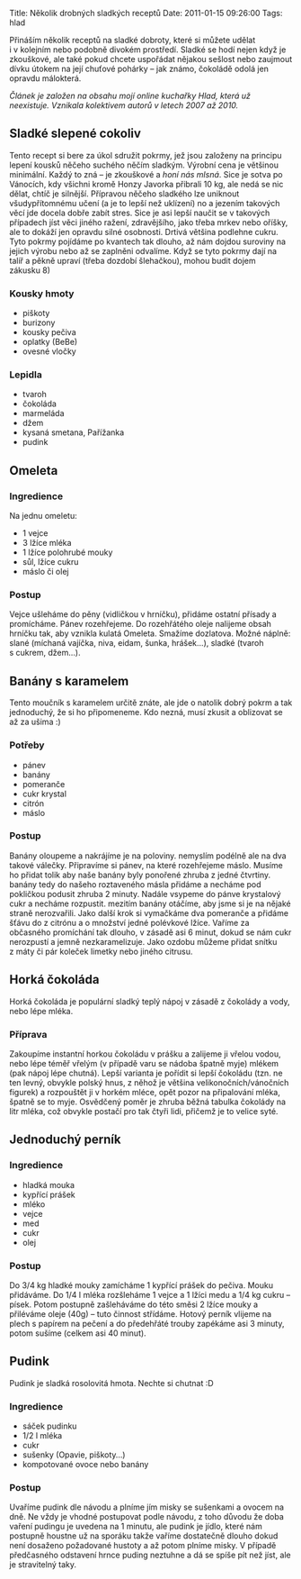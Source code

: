 Title: Několik drobných sladkých receptů
Date: 2011-01-15 09:26:00
Tags: hlad

Přináším několik receptů na sladké dobroty, které si můžete udělat i v kolejním nebo podobně divokém prostředí. Sladké se hodí nejen když je zkouškové, ale také pokud chcete uspořádat nějakou sešlost nebo zaujmout dívku útokem na její chuťové pohárky – jak známo, čokoládě odolá jen opravdu málokterá.

*Článek je založen na obsahu mojí online kuchařky Hlad, která už neexistuje. Vznikala kolektivem autorů v letech 2007 až 2010.*

## Sladké slepené cokoliv

Tento recept si bere za úkol sdružit pokrmy, jež jsou založeny na principu lepení kousků něčeho suchého něčím sladkým. Výrobní cena je většinou minimální. Každý to zná – je zkouškové a *honí nás mlsná*. Sice je sotva po Vánocích, kdy všichni kromě Honzy Javorka přibrali 10 kg, ale nedá se nic dělat, chtíč je silnější. Přípravou něčeho sladkého lze uniknout všudypřítomnému učení (a je to lepší než uklízení) no a jezením takových věcí jde docela dobře zabít stres. Sice je asi lepší naučit se v takových případech jíst věci jiného ražení, zdravějšího, jako třeba mrkev nebo oříšky, ale to dokáží jen opravdu silné osobnosti. Drtivá většina podlehne cukru. Tyto pokrmy pojídáme po kvantech tak dlouho, až nám dojdou suroviny na jejich výrobu nebo až se zaplněni odvalíme. Když se tyto pokrmy dají na talíř a pěkně upraví (třeba dozdobí šlehačkou), mohou budit dojem zákusku 8)

### Kousky hmoty

-   piškoty
-   burizony
-   kousky pečiva
-   oplatky (BeBe)
-   ovesné vločky

### Lepidla

-   tvaroh
-   čokoláda
-   marmeláda
-   džem
-   kysaná smetana, Pařížanka
-   pudink

## Omeleta

### Ingredience

Na jednu omeletu:

-   1 vejce
-   3 lžíce mléka
-   1 lžíce polohrubé mouky
-   sůl, lžíce cukru
-   máslo či olej

### Postup

Vejce ušleháme do pěny (vidličkou v hrníčku), přidáme ostatní přísady a promícháme. Pánev rozehřejeme. Do rozehřátého oleje nalijeme obsah hrníčku tak, aby vznikla kulatá Omeleta. Smažíme dozlatova. Možné náplně: slané (míchaná vajíčka, niva, eidam, šunka, hrášek…), sladké (tvaroh s cukrem, džem…).

## Banány s karamelem

Tento moučník s karamelem určitě znáte, ale jde o natolik dobrý pokrm a tak jednoduchý, že si ho připomeneme. Kdo nezná, musí zkusit a oblizovat se až za ušima :)

### Potřeby

-   pánev
-   banány
-   pomeranče
-   cukr krystal
-   citrón
-   máslo

### Postup

Banány oloupeme a nakrájíme je na poloviny. nemyslím podélně ale na dva takové válečky. Připravíme si pánev, na které rozehřejeme máslo. Musíme ho přidat tolik aby naše banány byly ponořené zhruba z jedné čtvrtiny. banány tedy do našeho roztaveného másla přidáme a necháme pod pokličkou podusit zhruba 2 minuty. Nadále vsypeme do pánve krystalový cukr a necháme rozpustit. mezitím banány otáčíme, aby jsme si je na nějaké straně nerozvařili. Jako další krok si vymačkáme dva pomeranče a přidáme šťávu do z citrónu a o množství jedné polévkové lžíce. Vaříme za občasného promíchání tak dlouho, v zásadě asi 6 minut, dokud se nám cukr nerozpustí a jemně nezkaramelizuje. Jako ozdobu můžeme přidat snítku z máty či pár koleček limetky nebo jiného citrusu.

## Horká čokoláda

Horká čokoláda je populární sladký teplý nápoj v zásadě z čokolády a vody, nebo lépe mléka.

### Příprava

Zakoupíme instantní horkou čokoládu v prášku a zalijeme ji vřelou vodou, nebo lépe téměř vřelým (v případě varu se nádoba špatně myje) mlékem (pak nápoj lépe chutná). Lepší varianta je pořídit si lepší čokoládu (tzn. ne ten levný, obvykle polský hnus, z něhož je většina velikonočních/vá­nočních figurek) a rozpouštět ji v horkém mléce, opět pozor na připalování mléka, špatně se to myje. Osvědčený poměr je zhruba běžná tabulka čokolády na litr mléka, což obvykle postačí pro tak čtyři lidi, přičemž je to velice syté.

## Jednoduchý perník

### Ingredience

-   hladká mouka
-   kypřící prášek
-   mléko
-   vejce
-   med
-   cukr
-   olej

### Postup

Do 3/4 kg hladké mouky zamícháme 1 kypřící prášek do pečiva. Mouku přidáváme. Do 1/4 l mléka rozšleháme 1 vejce a 1 lžíci medu a 1/4 kg cukru – písek. Potom postupně zašleháváme do této směsi 2 lžíce mouky a přiléváme oleje (40g) – tuto činnost střídáme. Hotový perník vlijeme na plech s papírem na pečení a do předehřáté trouby zapékáme asi 3 minuty, potom sušíme (celkem asi 40 minut).

## Pudink

Pudink je sladká rosolovitá hmota. Nechte si chutnat :D

### Ingredience

-   sáček pudinku
-   1/2 l mléka
-   cukr
-   sušenky (Opavie, piškoty…)
-   kompotované ovoce nebo banány

### Postup

Uvaříme pudink dle návodu a plníme jím misky se sušenkami a ovocem na dně. Ne vždy je vhodné postupovat podle návodu, z toho důvodu že doba vaření pudingu je uvedena na 1 minutu, ale pudink je jídlo, které nám postupně houstne už na sporáku takže vaříme dostatečně dlouho dokud není dosaženo požadované hustoty a až potom plníme misky. V případě předčasného odstavení hrnce puding neztuhne a dá se spíše pít než jíst, ale je stravitelný taky.